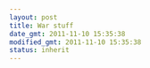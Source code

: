 ```yaml
---
layout: post
title: War stuff
date_gmt: 2011-11-10 15:35:38
modified_gmt: 2011-11-10 15:35:38
status: inherit
---
```


